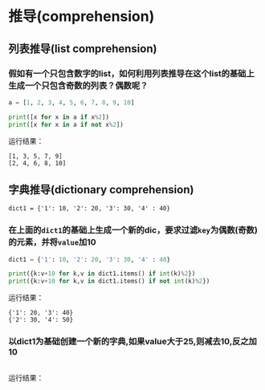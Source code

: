 # 推导(comprehension)
## 列表推导(list comprehension)
### 假如有一个只包含数字的list，如何利用列表推导在这个list的基础上生成一个只包含奇数的列表？偶数呢？
```python
a = [1, 2, 3, 4, 5, 6, 7, 8, 9, 10]

print([x for x in a if x%2])
print([x for x in a if not x%2])
```
运行结果：
```
[1, 3, 5, 7, 9]
[2, 4, 6, 8, 10]
```

## 字典推导(dictionary comprehension)
`dict1 = {'1': 10, '2': 20, '3': 30, '4' : 40}`
### 在上面的`dict1`的基础上生成一个新的dic，要求过滤`key`为偶数(奇数)的元素，并将`value`加10
```python
dict1 = {'1': 10, '2': 20, '3': 30, '4' : 40}

print({k:v+10 for k,v in dict1.items() if int(k)%2})
print({k:v+10 for k,v in dict1.items() if not int(k)%2})
```
运行结果：
```
{'1': 20, '3': 40}
{'2': 30, '4': 50}
```

### 以dict1为基础创建一个新的字典,如果value大于25,则减去10,反之加10
```python

```
运行结果：
```

```